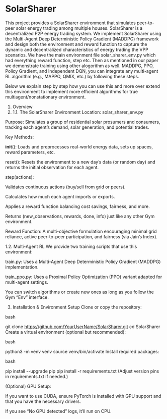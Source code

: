 # SolarSharer

This project provides a SolarSharer environment that simulates peer-to-peer solar energy trading among multiple houses. SolarSharer is a decentralized P2P energy trading system. We implement SolarSharer using the Multi-Agent Deep Deterministic Policy Gradient (MADDPG) framework and design both the environment and
reward function to capture the dynamic and decentralized characteristics of energy trading the VPP scenarios.
We have the main environment file solar_sharer_env.py which had everything reward function, step etc. Then as mentioned in our paper we demonstrate training using other alogorithm as well. MADDPG, PPO, Policy Gradient, and Independent DQN, you can integrate any multi-agent RL algorithm (e.g., MAPPO, QMIX, etc.) by following these steps.

Below we explain step by step how you can use this and more over extend this environment to implement more efficient algorithms for true multiagent/nonstationary environment.

1. Overview
2. 1.1. The SolarSharer Environment
Location: solar_sharer_env.py

Purpose: Simulates a group of residential solar prosumers and consumers, tracking each agent’s demand, solar generation, and potential trades.

Key Methods:

__init__(): Loads and preprocesses real-world energy data, sets up spaces, reward parameters, etc.

reset(): Resets the environment to a new day’s data (or random day) and returns the initial observation for each agent.

step(actions):

Validates continuous actions (buy/sell from grid or peers).

Calculates how much each agent imports or exports.

Applies a reward function balancing cost savings, fairness, and more.

Returns (new_observations, rewards, done, info) just like any other Gym environment.

Reward Function: A multi-objective formulation encouraging minimal grid reliance, active peer-to-peer participation, and fairness (via Jain’s Index).

1.2. Multi-Agent RL
We provide two training scripts that use this environment:

train.py: Uses a Multi-Agent Deep Deterministic Policy Gradient (MADDPG) implementation.

train_ppo.py: Uses a Proximal Policy Optimization (PPO) variant adapted for multi-agent settings.

You can switch algorithms or create new ones as long as you follow the Gym “Env” interface.

3. Installation & Environment Setup
Clone or copy the repository:

bash

git clone https://github.com/YourUserName/SolarSharer.git
cd SolarSharer
Create a virtual environment (optional but recommended):

bash

python3 -m venv venv
source venv/bin/activate
Install required packages:

bash

pip install --upgrade pip
pip install -r requirements.txt
(Adjust version pins in requirements.txt if needed.)

(Optional) GPU Setup:

If you want to use CUDA, ensure PyTorch is installed with GPU support and that you have the necessary drivers.

If you see “No GPU detected” logs, it’ll run on CPU.



